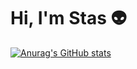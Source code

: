 # Hi, I'm Stas 👽 

[![Anurag's GitHub stats](https://github-readme-stats.vercel.app/api?username=stasadance)](https://github.com/anuraghazra/github-readme-stats)
